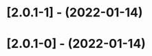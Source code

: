 
[//]: # (s-2.0.1-1)
  
# [2.0.1-1] - (2022-01-14)

[//]: # (e-2.0.1-1)


[//]: # (s-2.0.1-0)
  
# [2.0.1-0] - (2022-01-14)

[//]: # (e-2.0.1-0)

